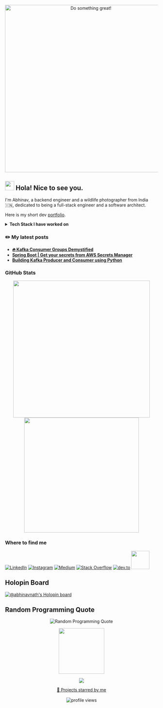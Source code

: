 <p align="center">
  <img src="../assets/do-something-great.gif" alt="Do something great!" width="550")
</p>


<h2><img src="https://emojis.slackmojis.com/emojis/images/1531849430/4246/blob-sunglasses.gif?1531849430" width="30"/> Hola! Nice to see you.</h2>

I'm Abhinav, a backend engineer and a wildlife photographer from India 🇮🇳, dedicated to being a full-stack engineer and a software architect.

Here is my short dev [portfolio](https://abhinav-nath.github.io/portfolio/).


<details>
  <summary><b>Tech Stack I have worked on</b></summary>
  <br/>
  <p align="left">
    <img src="https://img.shields.io/badge/Java-ED8B00?style=flat-square&logo=java&logoColor=white" alt="Java"/>
    <img src="https://img.shields.io/badge/c-%2300599C.svg?style=flat-square&logo=c&logoColor=white" alt="C"/>
    <img src="https://img.shields.io/badge/python-3670A0?style=flat-square&logo=python&logoColor=ffdd54" alt="Python"/>
    <img src="https://img.shields.io/badge/html5-%23E34F26.svg?style=flat-square&logo=html5&logoColor=white" alt="HTML5"/>
    <img src="https://img.shields.io/badge/javascript-%23323330.svg?style=flat-square&logo=javascript&logoColor=%23F7DF1E" alt="JavaScript"/>
    <img src="https://img.shields.io/badge/typescript-%23007ACC.svg?style=flat-square&logo=typescript&logoColor=white" alt="TypeScript"/>
    <img src="https://img.shields.io/badge/spring-%236DB33F.svg?style=flat-square&logo=spring&logoColor=white" alt="Spring"/>
    <img src="https://img.shields.io/badge/Hibernate-59666C?style=flat-square&logo=Hibernate&logoColor=white" alt="Hibernate"/>
    <img src="https://img.shields.io/badge/Apache%20Kafka-000?style=flat-square&logo=apachekafka" alt="Apache Kafka"/>
    <img src="https://img.shields.io/badge/-ElasticSearch-005571?style=flat-square&logo=elasticsearch" alt="ElasticSearch"/>
    <img src="https://img.shields.io/badge/Kibana-005571?style=flat-square&logo=Kibana&logoColor=white" alt="Kibana"/>
    <img src="https://img.shields.io/badge/Apache%20Spark-FDEE21?style=flat-square&logo=apachespark&logoColor=black" alt="Apache Spark"/>
    <img src="https://img.shields.io/badge/JWT-black?style=flat-square&logo=JSON%20web%20tokens" alt=""JWT/>
    <img src="https://img.shields.io/badge/cassandra-%231287B1.svg?style=flat-square&logo=apache-cassandra&logoColor=white" alt="Cassandra"/>
    <img src="https://img.shields.io/badge/MongoDB-%234ea94b.svg?style=flat-square&logo=mongodb&logoColor=white" alt="MongoDB"/>
    <img src="https://img.shields.io/badge/mysql-%2300f.svg?style=flat-square&logo=mysql&logoColor=white" alt="MySQL"/>
    <img src="https://img.shields.io/badge/postgres-%23316192.svg?style=flat-square&logo=postgresql&logoColor=white" alt="Postgres"/>
    <img src="https://img.shields.io/badge/redis-%23DD0031.svg?style=flat-square&logo=redis&logoColor=white" alt="Redis"/>
    <img src="https://img.shields.io/badge/Oracle-F80000?style=flat-square&logo=Oracle&logoColor=white" alt="Oracle"/>
    <img src="https://img.shields.io/badge/react-%2320232a.svg?style=flat-square&logo=react&logoColor=%2361DAFB" alt="React"/>
    <img src="https://img.shields.io/badge/angular-%23DD0031.svg?style=flat-square&logo=angular&logoColor=white" alt="Angular"/>
    <img src="https://img.shields.io/badge/css3-%231572B6.svg?style=flat-square&logo=css3&logoColor=white" alt="CSS3"/>
    <img src="https://img.shields.io/badge/docker-%230db7ed.svg?style=flat-square&logo=docker&logoColor=white" alt="Docker"/>
    <img src="https://img.shields.io/badge/kubernetes-%23326ce5.svg?style=flat-square&logo=kubernetes&logoColor=white" alt="Kubernetes"/>
    <img src="https://img.shields.io/badge/AWS-%23FF9900.svg?style=flat-square&logo=amazon-aws&logoColor=white" alt="AWS"/>
    <img src="https://img.shields.io/badge/jenkins-%232C5263.svg?style=flat-square&logo=jenkins&logoColor=white" alt="Jenkins"/>
    <img src="https://img.shields.io/badge/apache%20tomcat-%23F8DC75.svg?style=flat-square&logo=apache-tomcat&logoColor=black" alt="Apache Tomcat"/>
    <img src="https://img.shields.io/badge/Gradle-02303A.svg?style=flat-square&logo=Gradle&logoColor=white" alt="Gradle"/>
    <img src="https://img.shields.io/badge/Apache%20Maven-C71A36?style=flat-square&logo=Apache%20Maven&logoColor=white" alt="Apache Maven"/>
    <img src="https://img.shields.io/badge/NPM-%23000000.svg?style=flat-square&logo=npm&logoColor=white" alt=""/>
    <img src="https://img.shields.io/badge/bitbucket-%230047B3.svg?style=flat-square&logo=bitbucket&logoColor=white" alt=""/>
    <img src="https://img.shields.io/badge/git-%23F05033.svg?style=flat-square&logo=git&logoColor=white" alt="Git"/>
    <img src="https://img.shields.io/badge/github-%23121011.svg?style=flat-square&logo=github&logoColor=white" alt="GitHub"/>
    <img src="https://img.shields.io/badge/gitlab-%23181717.svg?style=flat-square&logo=gitlab&logoColor=white" alt="Gitlab"/>
    <img src="https://img.shields.io/badge/-PERFORCE%20HELIX-00AEEF?style=flat-square&logo=Perforce&logoColor=white" alt="Perforce Helix"/>
    <img src="https://img.shields.io/badge/subversion-%23809CC9.svg?style=flat-square&logo=subversion&logoColor=white" alt="Apache Subversion"/>
    <img src="https://img.shields.io/badge/-Swagger-%23Clojure?style=flat-square&logo=swagger&logoColor=white" alt="Swagger"/>
    <img src="https://img.shields.io/badge/shell_script-%23121011.svg?style=flat-square&logo=gnu-bash&logoColor=white" alt="Shell Script"/>
    <img src="https://img.shields.io/badge/Markdown-000000?style=flat-square&logo=markdown&logoColor=white" alt="Markdown"/>
    <img src="https://img.shields.io/badge/Postman-FF6C37?style=flat-square&logo=postman&logoColor=white" alt="Postman"/>
    <img src="https://img.shields.io/badge/jira-%230A0FFF.svg?style=flat-square&logo=jira&logoColor=white" alt="Jira"/>
    <img src="https://img.shields.io/badge/Linux-FCC624?style=flat-square&logo=linux&logoColor=black" alt="Linux"/>
    <img src="https://img.shields.io/badge/mac%20os-000000?style=flat-square&logo=macos&logoColor=F0F0F0" alt="MacOS"/>
    <img src="https://img.shields.io/badge/Windows-0078D6?style=flat-square&logo=windows&logoColor=white" alt="Windows"/>
  </p>
</details>

### ✏️ My latest posts

- **[🔥 Kafka Consumer Groups Demystified](https://medium.com/@abhinav-nath/kafka-consumer-groups-demystified-2fc873034b17)**
- **[Spring Boot | Get your secrets from AWS Secrets Manager](https://medium.com/@abhinav-nath/spring-boot-get-your-secrets-from-aws-secrets-manager-e339403199f9)**
- **[Building Kafka Producer and Consumer using Python](https://medium.com/@abhinav-nath/building-kafka-producer-and-consumer-using-python-7e1e7ad4d2d1)**


### GitHub Stats

<div align="center">
  <img src="https://github-readme-streak-stats.herokuapp.com?user=abhinav-nath&theme=tokyonight&hide_border=true&date_format=j%20M%5B%20Y%5D" width="450" />
  <img src="https://github-readme-stats.vercel.app/api/top-langs/?username=abhinav-nath&theme=tokyonight&hide_border=false&include_all_commits=true&count_private=true&layout=compact&hide_border=true" width="378" />
</div>

### Where to find me

[![LinkedIn](https://img.shields.io/badge/-Linkedin-blue?logo=linkedin&style=flat)](https://www.linkedin.com/in/abhinav-nath/)
[![Instagram](https://img.shields.io/badge/Instagram-E4405F?style=flat&logo=instagram&logoColor=white)](https://www.instagram.com/a.spell.of.pixels/)
[![Medium](https://img.shields.io/badge/Medium-12100E?style=flat&logo=medium&logoColor=white)](https://medium.com/@abhinav-nath)
[![Stack Overflow](https://img.shields.io/badge/-Stack%20Overflow-orange?logo=stack-overflow&logoColor=white&style=flat)](https://stackoverflow.com/users/10371864/abhinav) 
[![dev.to](https://img.shields.io/badge/dev.to-0A0A0A?style=flat&logo=devdotto&logoColor=white)](https://dev.to/abhinav_nath)
<a href="https://www.chess.com/member/kakarot90">
  <img width="60" src="https://user-images.githubusercontent.com/48696735/208755728-9201a20d-32af-4014-923b-b88763825601.png" />
</a>

## Holopin Board

[![@abhinavnath's Holopin board](https://holopin.me/abhinavnath)](https://holopin.io/@abhinavnath)

## Random Programming Quote

<p align="center">
  <img src="https://quotes-github-readme.vercel.app/api?type=horizontal&theme=nord" alt="Random Programming Quote" />
</p>

<p align="center">
  <a href="https://buymeacoffee.com/abhinav_nath"><img src="https://cdn.buymeacoffee.com/buttons/v2/default-yellow.png" width="150"/></a>
</p>

<p align="center">
  <img src="https://capsule-render.vercel.app/api?type=waving&color=gradient&height=60&section=footer"/>
</p>

<p align="center">
  <a href="https://github.com/abhinav-nath?tab=stars">🌟 Projects starred by me</a><br/><br/>
  <img src="https://komarev.com/ghpvc/?username=abhinav-nath&color=red&style=plastic" alt="profile views" />
</p>
